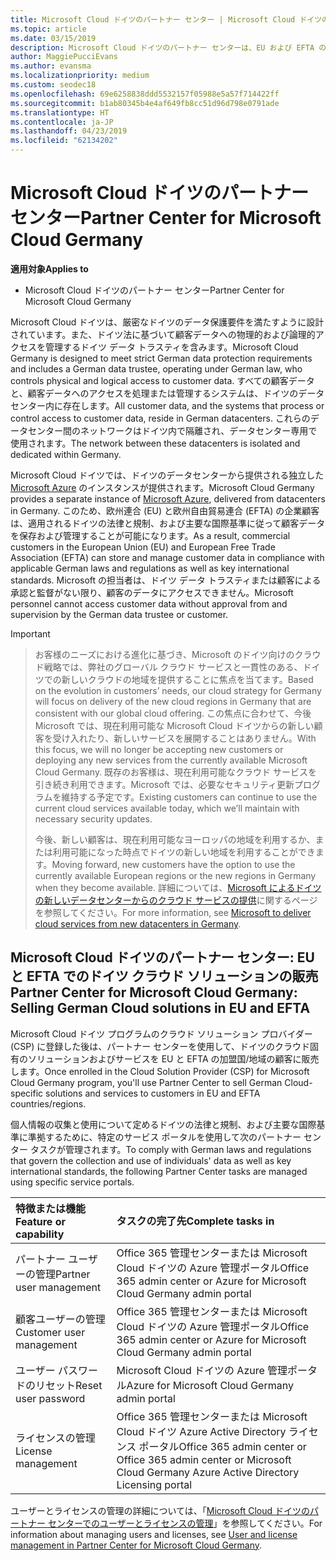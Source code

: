 ```yaml
---
title: Microsoft Cloud ドイツのパートナー センター | Microsoft Cloud ドイツのパートナー センター
ms.topic: article
ms.date: 03/15/2019
description: Microsoft Cloud ドイツのパートナー センターは、EU および EFTA の加盟国の顧客に Microsoft クラウド ソリューションを販売する Microsoft パートナー向けのビジネス ポータルです。
author: MaggiePucciEvans
ms.author: evansma
ms.localizationpriority: medium
ms.custom: seodec18
ms.openlocfilehash: 69e6258838ddd5532157f05988e5a57f714422ff
ms.sourcegitcommit: b1ab80345b4e4af649fb8cc51d96d798e0791ade
ms.translationtype: HT
ms.contentlocale: ja-JP
ms.lasthandoff: 04/23/2019
ms.locfileid: "62134202"
---
```

# <a name="partner-center-for-microsoft-cloud-germany"></a><span data-ttu-id="ded8d-103">Microsoft Cloud ドイツのパートナー センター</span><span class="sxs-lookup"><span data-stu-id="ded8d-103">Partner Center for Microsoft Cloud Germany</span></span>

<span data-ttu-id="ded8d-104">**適用対象**</span><span class="sxs-lookup"><span data-stu-id="ded8d-104">**Applies to**</span></span>

-  <span data-ttu-id="ded8d-105">Microsoft Cloud ドイツのパートナー センター</span><span class="sxs-lookup"><span data-stu-id="ded8d-105">Partner Center for Microsoft Cloud Germany</span></span>

<span data-ttu-id="ded8d-106">Microsoft Cloud ドイツは、厳密なドイツのデータ保護要件を満たすように設計されています。また、ドイツ法に基づいて顧客データへの物理的および論理的アクセスを管理するドイツ データ トラスティを含みます。</span><span class="sxs-lookup"><span data-stu-id="ded8d-106">Microsoft Cloud Germany is designed to meet strict German data protection requirements and includes a German data trustee, operating under German law, who controls physical and logical access to customer data.</span></span> <span data-ttu-id="ded8d-107">すべての顧客データと、顧客データへのアクセスを処理または管理するシステムは、ドイツのデータセンター内に存在します。</span><span class="sxs-lookup"><span data-stu-id="ded8d-107">All customer data, and the systems that process or control access to customer data, reside in German datacenters.</span></span> <span data-ttu-id="ded8d-108">これらのデータセンター間のネットワークはドイツ内で隔離され、データセンター専用で使用されます。</span><span class="sxs-lookup"><span data-stu-id="ded8d-108">The network between these datacenters is isolated and dedicated within Germany.</span></span>

<span data-ttu-id="ded8d-109">Microsoft Cloud ドイツでは、ドイツのデータセンターから提供される独立した [Microsoft Azure](https://go.microsoft.com/fwlink/?linkid=847992) のインスタンスが提供されます。</span><span class="sxs-lookup"><span data-stu-id="ded8d-109">Microsoft Cloud Germany provides a separate instance of [Microsoft Azure](https://go.microsoft.com/fwlink/?linkid=847992), delivered from datacenters in Germany.</span></span> <span data-ttu-id="ded8d-110">このため、欧州連合 (EU) と欧州自由貿易連合 (EFTA) の企業顧客は、適用されるドイツの法律と規制、および主要な国際基準に従って顧客データを保存および管理することが可能になります。</span><span class="sxs-lookup"><span data-stu-id="ded8d-110">As a result, commercial customers in the European Union (EU) and European Free Trade Association (EFTA) can store and manage customer data in compliance with applicable German laws and regulations as well as key international standards.</span></span> <span data-ttu-id="ded8d-111">Microsoft の担当者は、ドイツ データ トラスティまたは顧客による承認と監督がない限り、顧客のデータにアクセスできません。</span><span class="sxs-lookup"><span data-stu-id="ded8d-111">Microsoft personnel cannot access customer data without approval from and supervision by the German data trustee or customer.</span></span>

> [!IMPORTANT]

> <span data-ttu-id="ded8d-112">お客様のニーズにおける進化に基づき、Microsoft のドイツ向けのクラウド戦略では、弊社のグローバル クラウド サービスと一貫性のある、ドイツでの新しいクラウドの地域を提供することに焦点を当てます。</span><span class="sxs-lookup"><span data-stu-id="ded8d-112">Based on the evolution in customers’ needs, our cloud strategy for Germany will focus on delivery of the new cloud regions in Germany that are consistent with our global cloud offering.</span></span> <span data-ttu-id="ded8d-113">この焦点に合わせて、今後 Microsoft では、現在利用可能な Microsoft Cloud ドイツからの新しい顧客を受け入れたり、新しいサービスを展開することはありません。</span><span class="sxs-lookup"><span data-stu-id="ded8d-113">With this focus, we will no longer be accepting new customers or deploying any new services from the currently available Microsoft Cloud Germany.</span></span> <span data-ttu-id="ded8d-114">既存のお客様は、現在利用可能なクラウド サービスを引き続き利用できます。Microsoft では、必要なセキュリティ更新プログラムを維持する予定です。</span><span class="sxs-lookup"><span data-stu-id="ded8d-114">Existing customers can continue to use the current cloud services available today, which we’ll maintain with necessary security updates.</span></span> 
> 
> <span data-ttu-id="ded8d-115">今後、新しい顧客は、現在利用可能なヨーロッパの地域を利用するか、または利用可能になった時点でドイツの新しい地域を利用することができます。</span><span class="sxs-lookup"><span data-stu-id="ded8d-115">Moving forward, new customers have the option to use the currently available European regions or the new regions in Germany when they become available.</span></span> <span data-ttu-id="ded8d-116">詳細については、[Microsoft によるドイツの新しいデータセンターからのクラウド サービスの提供](https://news.microsoft.com/europe/2018/08/31/microsoft-to-deliver-cloud-services-from-new-datacentres-in-germany-in-2019-to-meet-evolving-customer-needs/)に関するページを参照してください。</span><span class="sxs-lookup"><span data-stu-id="ded8d-116">For more information, see [Microsoft to deliver cloud services from new datacenters in Germany](https://news.microsoft.com/europe/2018/08/31/microsoft-to-deliver-cloud-services-from-new-datacentres-in-germany-in-2019-to-meet-evolving-customer-needs/).</span></span> 


## <a name="partner-center-for-microsoft-cloud-germany-selling-german-cloud-solutions-in-eu-and-efta"></a><span data-ttu-id="ded8d-117">Microsoft Cloud ドイツのパートナー センター: EU と EFTA でのドイツ クラウド ソリューションの販売</span><span class="sxs-lookup"><span data-stu-id="ded8d-117">Partner Center for Microsoft Cloud Germany: Selling German Cloud solutions in EU and EFTA</span></span>

<span data-ttu-id="ded8d-118">Microsoft Cloud ドイツ プログラムのクラウド ソリューション プロバイダー (CSP) に登録した後は、パートナー センターを使用して、ドイツのクラウド固有のソリューションおよびサービスを EU と EFTA の加盟国/地域の顧客に販売します。</span><span class="sxs-lookup"><span data-stu-id="ded8d-118">Once enrolled in the Cloud Solution Provider (CSP) for Microsoft Cloud Germany program, you'll use Partner Center to sell German Cloud-specific solutions and services to customers in EU and EFTA countries/regions.</span></span> 

<span data-ttu-id="ded8d-119">個人情報の収集と使用について定めるドイツの法律と規制、および主要な国際基準に準拠するために、特定のサービス ポータルを使用して次のパートナー センター タスクが管理されます。</span><span class="sxs-lookup"><span data-stu-id="ded8d-119">To comply with German laws and regulations that govern the collection and use of individuals' data as well as key international standards, the following Partner Center tasks are managed using specific service portals.</span></span> 

<span data-ttu-id="ded8d-120">特徴または機能</span><span class="sxs-lookup"><span data-stu-id="ded8d-120">Feature or capability</span></span> | <span data-ttu-id="ded8d-121">タスクの完了先</span><span class="sxs-lookup"><span data-stu-id="ded8d-121">Complete tasks in</span></span>
:--- | :---
<span data-ttu-id="ded8d-122">パートナー ユーザーの管理</span><span class="sxs-lookup"><span data-stu-id="ded8d-122">Partner user management</span></span> | <span data-ttu-id="ded8d-123">Office 365 管理センターまたは Microsoft Cloud ドイツの Azure 管理ポータル</span><span class="sxs-lookup"><span data-stu-id="ded8d-123">Office 365 admin center or Azure for Microsoft Cloud Germany admin portal</span></span>
<span data-ttu-id="ded8d-124">顧客ユーザーの管理</span><span class="sxs-lookup"><span data-stu-id="ded8d-124">Customer user management</span></span> | <span data-ttu-id="ded8d-125">Office 365 管理センターまたは Microsoft Cloud ドイツの Azure 管理ポータル</span><span class="sxs-lookup"><span data-stu-id="ded8d-125">Office 365 admin center or Azure for Microsoft Cloud Germany admin portal</span></span>
<span data-ttu-id="ded8d-126">ユーザー パスワードのリセット</span><span class="sxs-lookup"><span data-stu-id="ded8d-126">Reset user password</span></span> | <span data-ttu-id="ded8d-127">Microsoft Cloud ドイツの Azure 管理ポータル</span><span class="sxs-lookup"><span data-stu-id="ded8d-127">Azure for Microsoft Cloud Germany admin portal</span></span>
<span data-ttu-id="ded8d-128">ライセンスの管理</span><span class="sxs-lookup"><span data-stu-id="ded8d-128">License management</span></span> | <span data-ttu-id="ded8d-129">Office 365 管理センターまたは Microsoft Cloud ドイツ Azure Active Directory ライセンス ポータル</span><span class="sxs-lookup"><span data-stu-id="ded8d-129">Office 365 admin center or Office 365 admin center or Microsoft Cloud Germany Azure Active Directory Licensing portal</span></span>


<span data-ttu-id="ded8d-130">ユーザーとライセンスの管理の詳細については、「[Microsoft Cloud ドイツのパートナー センターでのユーザーとライセンスの管理](user-management-in-partner-center-for-microsoft-cloud-germany.md)」を参照してください。</span><span class="sxs-lookup"><span data-stu-id="ded8d-130">For information about managing users and licenses, see [User and license management in Partner Center for Microsoft Cloud Germany](user-management-in-partner-center-for-microsoft-cloud-germany.md).</span></span>


